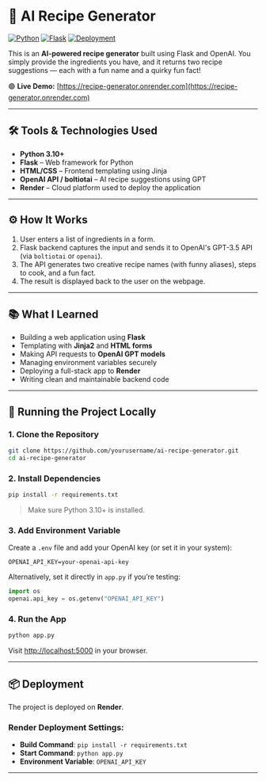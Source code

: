 
# 🍲 AI Recipe Generator

[![Python](https://img.shields.io/badge/Python-3.10+-blue?logo=python)](https://www.python.org/)
[![Flask](https://img.shields.io/badge/Flask-Web_Framework-000000?logo=flask)](https://flask.palletsprojects.com/)
[![Deployment](https://img.shields.io/website?url=https%3A%2F%2Frecipe-generator.onrender.com)](https://recipe-generator.onrender.com)

This is an **AI-powered recipe generator** built using Flask and OpenAI. You simply provide the ingredients you have, and it returns two recipe suggestions — each with a fun name and a quirky fun fact!

🟢 **Live Demo:** [https://recipe-generator.onrender.com](https://recipe-generator.onrender.com)

---

## 🛠️ Tools & Technologies Used

- **Python 3.10+**
- **Flask** – Web framework for Python
- **HTML/CSS** – Frontend templating using Jinja
- **OpenAI API / boltiotai** – AI recipe suggestions using GPT
- **Render** – Cloud platform used to deploy the application

---

## ⚙️ How It Works

1. User enters a list of ingredients in a form.
2. Flask backend captures the input and sends it to OpenAI's GPT-3.5 API (via `boltiotai` or `openai`).
3. The API generates two creative recipe names (with funny aliases), steps to cook, and a fun fact.
4. The result is displayed back to the user on the webpage.

---

## 📚 What I Learned

- Building a web application using **Flask**
- Templating with **Jinja2** and **HTML forms**
- Making API requests to **OpenAI GPT models**
- Managing environment variables securely
- Deploying a full-stack app to **Render**
- Writing clean and maintainable backend code

---

## 🚀 Running the Project Locally

### 1. Clone the Repository

```bash
git clone https://github.com/yourusername/ai-recipe-generator.git
cd ai-recipe-generator
````

### 2. Install Dependencies

```bash
pip install -r requirements.txt
```

> Make sure Python 3.10+ is installed.

### 3. Add Environment Variable

Create a `.env` file and add your OpenAI key (or set it in your system):

```env
OPENAI_API_KEY=your-openai-api-key
```

Alternatively, set it directly in `app.py` if you’re testing:

```python
import os
openai.api_key = os.getenv("OPENAI_API_KEY")
```

### 4. Run the App

```bash
python app.py
```

Visit [http://localhost:5000](http://localhost:5000) in your browser.

---

## 📦 Deployment

The project is deployed on **Render**.

### Render Deployment Settings:

* **Build Command**: `pip install -r requirements.txt`
* **Start Command**: `python app.py`
* **Environment Variable**: `OPENAI_API_KEY`

---
